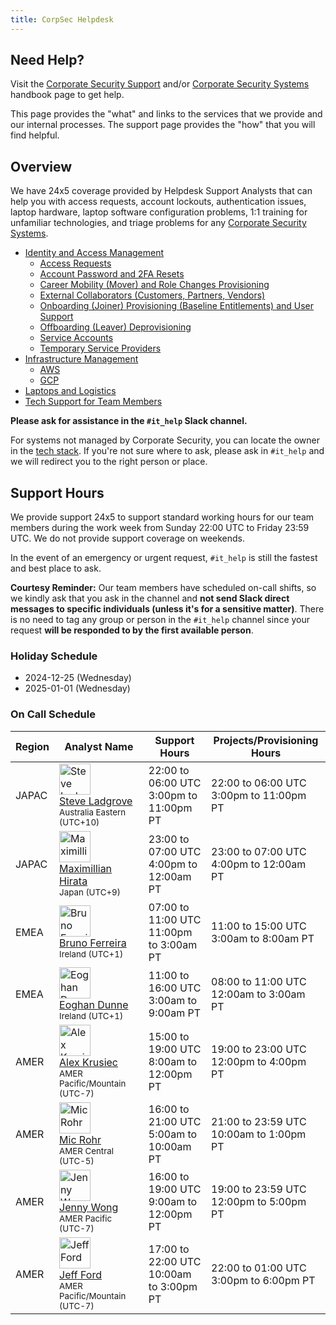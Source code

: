 ```yaml
---
title: CorpSec Helpdesk
---
```


## Need Help?

Visit the [Corporate Security Support](/handbook/security/corporate/support) and/or [Corporate Security Systems](/handbook/seecurity/corporate/systems) handbook page to get help.

This page provides the "what" and links to the services that we provide and our internal processes. The support page provides the "how" that you will find helpful.

## Overview

We have 24x5 coverage provided by Helpdesk Support Analysts that can help you with access requests, account lockouts, authentication issues, laptop hardware, laptop software configuration problems, 1:1 training for unfamiliar technologies, and triage problems for any [Corporate Security Systems](/handbook/security/corporate/systems).

- [Identity and Access Management](/handbook/security/corporate/services/identity)
  - [Access Requests](/handbook/security/corporate/services/access-requests)
  - [Account Password and 2FA Resets](/handbook/security/corporate/services/account-resets)
  - [Career Mobility (Mover) and Role Changes Provisioning](/handbook/security/corporate/services/role-changes)
  - [External Collaborators (Customers, Partners, Vendors)](/handbook/security/corporate/services/external-collaborators)
  - [Onboarding (Joiner) Provisioning (Baseline Entitlements) and User Support](/handbook/security/corporate/services/onboarding)
  - [Offboarding (Leaver) Deprovisioning](/handbook/security/corporate/services/offboarding)
  - [Service Accounts](/handbook/security/corporate/services/service-accounts)
  - [Temporary Service Providers](/handbook/security/corporate/services/temporary-service-providers)
- [Infrastructure Management](/handbook/security/corporate/services/infrastructure)
  - [AWS](/handbook/security/corporate/systems/aws)
  - [GCP](/handbook/security/corporate/systems/gcp)
- [Laptops and Logistics](/handbook/security/corporate/services/laptops)
- [Tech Support for Team Members](/handbook/security/corporate/services/support)

**Please ask for assistance in the `#it_help` Slack channel.**

For systems not managed by Corporate Security, you can locate the owner in the [tech stack](https://example_company.com/example_company-com/www-example_company-com/-/blob/master/data/tech_stack.yml). If you're not sure where to ask, please ask in `#it_help` and we will redirect you to the right person or place.

## Support Hours

We provide support 24x5 to support standard working hours for our team members during the work week from Sunday 22:00 UTC to Friday 23:59 UTC. We do not provide support coverage on weekends.

In the event of an emergency or urgent request, `#it_help` is still the fastest and best place to ask.

**Courtesy Reminder:** Our team members have scheduled on-call shifts, so we kindly ask that you ask in the channel and **not send Slack direct messages to specific individuals (unless it's for a sensitive matter)**. There is no need to tag any group or person in the `#it_help` channel since your request **will be responded to by the first available person**.

### Holiday Schedule

- 2024-12-25 (Wednesday)
- 2025-01-01 (Wednesday)

### On Call Schedule

<table class="display: table;">
<thead>
<tr>
<th>Region</th>
<th>Analyst Name</th>
<th>Support Hours</th>
<th>Projects/Provisioning Hours</th>
</tr>
</thead>
<tbody>
<tr>
<td>JAPAC</td>
<td><a href="/handbook/company/team/#sladgrove"><div style="display: inline-block; vertical-align: top;"><img class="avatar" src="https://about.example_company.com/images/team/sladgrove-crop.jpg" style="max-width: 50px !important; width: 50px !important; max-height: 50px !important; height: 50px !important;" alt="Steve Ladgrove"></div><div style="display: inline-block; vertical-align: top">Steve Ladgrove</a><br>
<small>Australia Eastern (UTC+10)</small></td>
<td>22:00 to 06:00 UTC<br>3:00pm to 11:00pm PT</td>
<td>22:00 to 06:00 UTC<br>3:00pm to 11:00pm PT</td>
</tr>
<tr>
<td>JAPAC</td>
<td><a href="/handbook/company/team/#mhirata-gl"><div style="display: inline-block; vertical-align: top;"><img class="avatar" src="https://about.example_company.com/images/team/maximilianhirata-crop.jpg" style="max-width: 50px !important; width: 50px !important; max-height: 50px !important; height: 50px !important;" alt="Maximillian Hirata"></div><div style="display: inline-block; vertical-align: top">Maximillian Hirata</a><br>
<small>Japan (UTC+9)</small></td>
<td>23:00 to 07:00 UTC<br>4:00pm to 12:00am PT</td>
<td>23:00 to 07:00 UTC<br>4:00pm to 12:00am PT</td>
</tr>
<tr>
<td>EMEA</td>
<td><a href="/handbook/company/team/#bferreira-ext"><div style="display: inline-block; vertical-align: top;"><img class="avatar" loading="lazy" src="https://about.example_company.com/images/example_company-logo-extra-whitespace.png" style="max-width: 50px !important; width: 50px !important; max-height: 50px !important; height: 50px !important;" alt="Bruno Ferreira"></div><div style="display: inline-block; vertical-align: top">Bruno Ferreira</a><br><small>Ireland (UTC+1)</small><br>
<td>07:00 to 11:00 UTC<br>11:00pm to 3:00am PT</td>
<td>11:00 to 15:00 UTC<br>3:00am to 8:00am PT</td>
</tr>
<tr>
<td>EMEA</td>
<td><a href="/handbook/company/team/#edunne-ext"><div style="display: inline-block; vertical-align: top;"><img class="avatar" loading="lazy" src="https://about.example_company.com/images/example_company-logo-extra-whitespace.png" style="max-width: 50px !important; width: 50px !important; max-height: 50px !important; height: 50px !important;" alt="Eoghan Dunne"></div><div style="display: inline-block; vertical-align: top">Eoghan Dunne</a><br>
<small>Ireland (UTC+1)</small></td>
<td>11:00 to 16:00 UTC<br>3:00am to 9:00am PT</td>
<td>08:00 to 11:00 UTC<br>12:00am to 3:00am PT</td>
</tr>
<tr>
<td>AMER</td>
<td><a href="/handbook/company/team/#akrusiec"><div style="display: inline-block; vertical-align: top;"><img class="avatar" loading="lazy" src="https://about.example_company.com/images/example_company-logo-extra-whitespace.png" style="max-width: 50px !important; width: 50px !important; max-height: 50px !important; height: 50px !important;" alt="Alex Krusiec"></div><div style="display: inline-block; vertical-align: top">Alex Krusiec</a><br>
<small>AMER Pacific/Mountain (UTC-7)</small></td>
<td>15:00 to 19:00 UTC<br>8:00am to 12:00pm PT</td>
<td>19:00 to 23:00 UTC<br>12:00pm to 4:00pm PT</td>
</tr>
<tr>
<td>AMER</td>
<td><a href="/handbook/company/team/#mrohr-ext"><div style="display: inline-block; vertical-align: top;"><img class="avatar" loading="lazy" src="https://about.example_company.com/images/example_company-logo-extra-whitespace.png" style="max-width: 50px !important; width: 50px !important; max-height: 50px !important; height: 50px !important;" alt="Mic Rohr"></div><div style="display: inline-block; vertical-align: top">Mic Rohr</a><br>
<small>AMER Central (UTC-5)</small></td>
<td>16:00 to 21:00 UTC<br>5:00am to 10:00am PT</td>
<td>21:00 to 23:59 UTC<br>10:00am to 1:00pm PT</td>
</tr>
<tr>
<td>AMER</td>
<td><a href="/handbook/company/team/#jwong6"><div style="display: inline-block; vertical-align: top;"><img class="avatar" src="https://about.example_company.com/images/team/jennywong-crop.jpg" style="max-width: 50px !important; width: 50px !important; max-height: 50px !important; height: 50px !important;" alt="Jenny Wong"></div><div style="display: inline-block; vertical-align: top">Jenny Wong</a><br>
<small>AMER Pacific (UTC-7)</small></td>
<td>16:00 to 19:00 UTC<br>9:00am to 12:00pm PT</td>
<td>19:00 to 23:59 UTC<br>12:00pm to 5:00pm PT</td>
</tr>
<tr>
<td>AMER</td>
<td><a href="/handbook/company/team/#jeffford_"><div style="display: inline-block; vertical-align: top;"><img class="avatar" src="https://about.example_company.com/images/team/jeffford-crop.jpg" style="max-width: 50px !important; width: 50px !important; max-height: 50px !important; height: 50px !important;" alt="Jeff Ford"></div><div style="display: inline-block; vertical-align: top">Jeff Ford</a><br>
<small>AMER Pacific/Mountain (UTC-7)</small></td>
<td>17:00 to 22:00 UTC<br>10:00am to 3:00pm PT</td>
<td>22:00 to 01:00 UTC<br>3:00pm to 6:00pm PT</td>
</tr>
</tbody>
</table>
